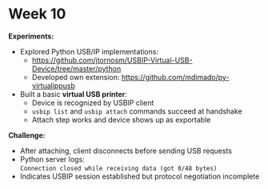 # Week 10

**Experiments:**
- Explored Python USB/IP implementations:
  - https://github.com/jtornosm/USBIP-Virtual-USB-Device/tree/master/python
  - Developed own extension: https://github.com/mdimado/py-virtualippusb
- Built a basic **virtual USB printer**:
  - Device is recognized by USBIP client
  - `usbip list` and `usbip attach` commands succeed at handshake
  - Attach step works and device shows up as exportable

**Challenge:**
- After attaching, client disconnects before sending USB requests
- Python server logs:  
  `Connection closed while receiving data (got 0/48 bytes)`
- Indicates USBIP session established but protocol negotiation incomplete
